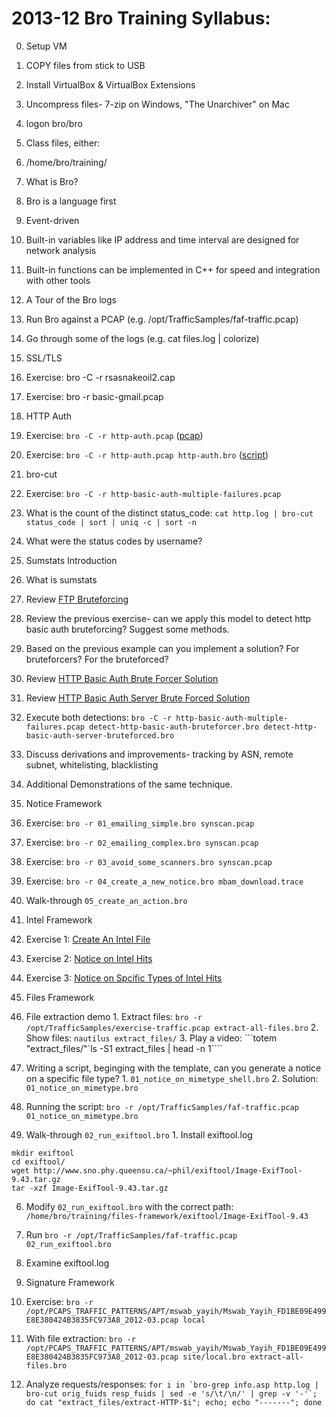 2013-12 Bro Training Syllabus:
===============

0. Setup VM
  1. COPY files from stick to USB
  2. Install VirtualBox & VirtualBox Extensions
  3. Uncompress files- 7-zip on Windows, "The Unarchiver" on Mac
  4. logon bro/bro
1. Class files, either:
  1. /home/bro/training/
2. What is Bro?
  1. Bro is a language first
  2. Event-driven
  3. Built-in variables like IP address and time interval are designed for network analysis
  4. Built-in functions can be implemented in C++ for speed and integration with other tools
3. A Tour of the Bro logs
  1. Run Bro against a PCAP (e.g. /opt/TrafficSamples/faf-traffic.pcap)
  2. Go through some of the logs (e.g. cat files.log | colorize)
4. SSL/TLS
  1. Exercise: bro -C -r rsasnakeoil2.cap
  2. Exercise: bro -r basic-gmail.pcap
5. HTTP Auth
  1. Exercise: ```bro -C -r http-auth.pcap``` ([pcap](https://github.com/broala/training-resources/raw/master/http-auth/http-auth.pcap))
  2. Exercise: ```bro -C -r http-auth.pcap http-auth.bro``` ([script](https://github.com/broala/training-resources/raw/master/http-auth/http-auth.bro))
6. bro-cut
  1. Exercise: ```bro -C -r http-basic-auth-multiple-failures.pcap```
  2. What is the count of the distinct status_code: ```cat http.log | bro-cut status_code | sort | uniq -c | sort -n``` 
  3. What were the status codes by username?
7. Sumstats Introduction
  1. What is sumstats
  2. Review [FTP Bruteforcing](https://github.com/LiamRandall/BroTraining-2013-12/blob/master/brute-force.md)
  3. Review the previous exercise- can we apply this model to detect http basic auth bruteforcing?  Suggest some methods.
  4. Based on the previous example can you implement a solution?  For bruteforcers?  For the bruteforced?
  5. Review [HTTP Basic Auth Brute Forcer Solution](https://github.com/LiamRandall/BroTraining-2013-12/blob/master/detect-http-basic-auth-bruteforcer.bro)
  6. Review [HTTP Basic Auth Server Brute Forced Solution](https://github.com/LiamRandall/BroTraining-2013-12/blob/master/detect-http-basic-auth-server-bruteforced.bro)
  7. Execute both detections: ```bro -C -r http-basic-auth-multiple-failures.pcap detect-http-basic-auth-bruteforcer.bro detect-http-basic-auth-server-bruteforced.bro```
  8. Discuss derivations and improvements- tracking by ASN, remote subnet, whitelisting, blacklisting
  9. Additional Demonstrations of the same technique.
8. Notice Framework
  1. Exercise: ```bro -r 01_emailing_simple.bro synscan.pcap``` 
  2. Exercise: ```bro -r 02_emailing_complex.bro synscan.pcap```
  3. Exercise: ```bro -r 03_avoid_some_scanners.bro synscan.pcap```
  4. Exercise: ```bro -r 04_create_a_new_notice.bro mbam_download.trace```
  5. Walk-through ```05_create_an_action.bro```
7. Intel Framework
  1. Exercise 1: [Create An Intel File](https://github.com/LiamRandall/BroTraining-2013-12/blob/master/1-create-intel.md)
  2. Exercise 2: [Notice on Intel Hits](https://github.com/LiamRandall/BroTraining-2013-12/blob/master/2-intel-do-notice.md)
  2. Exercise 3: [Notice on Spcific Types of Intel Hits](https://github.com/LiamRandall/BroTraining-2013-12/blob/master/3-intel-notice-on-types.md)  
  
8. Files Framework
  1. File extraction demo
    1. Extract files: ```bro -r /opt/TrafficSamples/exercise-traffic.pcap extract-all-files.bro```
    2. Show files: ```nautilus extract_files/```
    3. Play a video: ```totem "extract_files/"`ls -S1 extract_files | head -n 1````
  3. Writing a script, beginging with the template, can you generate a notice on a specific file type? 
    1. ```01_notice_on_mimetype_shell.bro```
    2. Solution: ````01_notice_on_mimetype.bro````
  4. Running the script: ```bro -r /opt/TrafficSamples/faf-traffic.pcap 01_notice_on_mimetype.bro```
  5. Walk-through ````02_run_exiftool.bro````
    1. Install exiftool.log
    
```
mkdir exiftool
cd exiftool/
wget http://www.sno.phy.queensu.ca/~phil/exiftool/Image-ExifTool-9.43.tar.gz
tar -xzf Image-ExifTool-9.43.tar.gz
```

  6. Modify ```02_run_exiftool.bro``` with the correct path: ```/home/bro/training/files-framework/exiftool/Image-ExifTool-9.43```
  7. Run ```bro -r /opt/TrafficSamples/faf-traffic.pcap 02_run_exiftool.bro```
  8. Examine exiftool.log

9. Signature Framework
  1. Exercise: ```bro -r /opt/PCAPS_TRAFFIC_PATTERNS/APT/mswab_yayih/Mswab_Yayih_FD1BE09E499E8E380424B3835FC973A8_2012-03.pcap local```
  2. With file extraction: ```bro -r /opt/PCAPS_TRAFFIC_PATTERNS/APT/mswab_yayih/Mswab_Yayih_FD1BE09E499E8E380424B3835FC973A8_2012-03.pcap site/local.bro extract-all-files.bro```   
  3. Analyze requests/responses: ```for i in `bro-grep info.asp http.log | bro-cut orig_fuids resp_fuids | sed -e 's/\t/\n/' | grep -v '-'`; do cat "extract_files/extract-HTTP-$i"; echo; echo "-------"; done```
